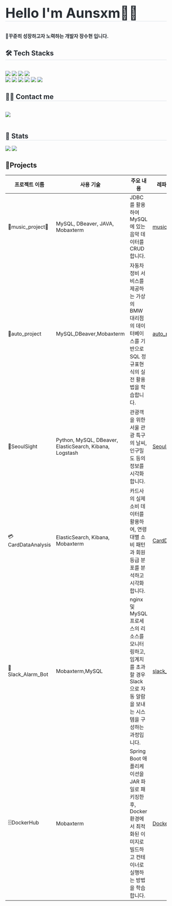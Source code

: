 <div align= "left">
    </div>
    <div style="text-align: left;"> 
    <h2 style="border-bottom: 1px solid #d8dee4; color: #282d33; font-size: 3em;"> Hello I'm Aunsxm🙋‍♀️ </h2>  
</div>
    <div style="font-weight: 700; font-size: 15px; text-align: left; color: #282d33;"> 🏃꾸준히 성장하고자 노력하는 개발자 장수현 입니다. </div> 
    </div>
    <div style="text-align: left;">
    <h2 style="border-bottom: 1px solid #d8dee4; color: #282d33;"> 🛠️ Tech Stacks </h2> <br> 
    <div style="margin: ; text-align: left;" "text-align: left;"> <img src="https://img.shields.io/badge/Docker-2496ED?style=for-the-badge&logo=Docker&logoColor=white">
          <img src="https://img.shields.io/badge/Java-007396?style=for-the-badge&logo=Java&logoColor=white">
          <img src="https://img.shields.io/badge/Spring-6DB33F?style=for-the-badge&logo=Spring&logoColor=white">
          <img src="https://img.shields.io/badge/MySQL-4479A1?style=for-the-badge&logo=MySQL&logoColor=white">
          <br/><img src="https://img.shields.io/badge/Oracle-F80000?style=for-the-badge&logo=Oracle&logoColor=white">
          <img src="https://img.shields.io/badge/Github-181717?style=for-the-badge&logo=Github&logoColor=white">
          <img src="https://img.shields.io/badge/elasticsearch-%230377CC.svg?style=for-the-badge&logo=elasticsearch&logoColor=white">
          <img src ="https://img.shields.io/badge/dbeaver-372923.svg?style=for-the-badge&logo=dbeaver&logoColor=white">
          <img src ="https://img.shields.io/badge/mobaxterm-2C2E34.svg?style=for-the-badge&logo=mobaxterm&logoColor=white">
          <img src ="https://img.shields.io/badge/Logstash-005571.svg?&style=for-the-badge&logo=Logstash&logoColor=white">
          </div>
    </div>
    <div style="text-align: left;">
    <h2 style="border-bottom: 1px solid #d8dee4; color: #282d33;"> 🧑‍💻 Contact me </h2> <br> 
    <div style="text-align: left;"> <a href=mailto:tngus893716@gmail.com> <img src="https://img.shields.io/badge/Gmail-EA4335?style=for-the-badge&logo=Gmail&logoColor=white&link=mailto:tngus893716@gmail.com"> </a>
          </div>  <br> 
    <div style="text-align: left;">  </div> 
    </div>
    <div style="text-align: left;"> 
    <h2 style="border-bottom: 1px solid #d8dee4; color: #282d33;"> 🏅 Stats </h2> <div style="text-align: left;"> <img src="https://github-readme-stats.vercel.app/api?username=Aunsxm&bg_color=180,00000000,fea9cb&title_color=ea8690&text_color=ea8690"
         /> <img src="https://github-readme-stats.vercel.app/api/top-langs/?username=Aunsxm&layout=compact&bg_color=180,00000000,fea9cb&title_color=ea8690&text_color=ea8690"
           /> </div> 
    </div>

    
## 📝Projects

| **프로젝트 이름**          | **사용 기술**                                  | **주요 내용**                                    | **레파지토리 링크**                             |
|----------------------------|-----------------------------------------------|------------------------------------------------|------------------------------------------------|
| 🎵music_project🎵         | MySQL, DBeaver, JAVA, Mobaxterm      | JDBC를 활용하여 MySQL에 있는 음악 데이터를 CRUD 합니다. | [music_project](https://github.com/Aunsxm/music_project) |
| 🚗auto_project            | MySQL,DBeaver,Mobaxterm       |  자동차 정비 서비스를 제공하는 가상의 BMW 대리점의 데이터베이스를 기반으로 SQL 정규표현식의 실전 활용법을 학습합니다.  | [auto_project](https://github.com/Aunsxm/auto_project) |
| 🎇SeoulSight              | Python, MySQL, DBeaver, ElasticSearch, Kibana, Logstash  | 관광객을 위한 서울 관광 특구의 날씨, 인구밀도 등의 정보를 시각화 합니다.  | [SeoulSight](https://github.com/Aunsxm/SeoulSight)     |
| 💳CardDataAnalysis       |  ElasticSearch, Kibana, Mobaxterm      | 카드사의 실제 소비 데이터를 활용하여, 연령대별 소비 패턴과 회원 등급 분포를 분석하고 시각화합니다. | [CardDataAnalysis](https://github.com/Aunsxm/CardDataAnalysis)|
| 📀 Slack_Alarm_Bot     |   Mobaxterm,MySQL     |nginx 및 MySQL 프로세스의 리소스를 모니터링하고, 임계치를 초과할 경우 Slack으로 자동 알람을 보내는 시스템을 구성하는 과정입니다. |[slack_alarm_bot](https://github.com/DockerMiniProject/slack_alarm_bot) |
| 🗄️DockerHub     |   Mobaxterm    |Spring Boot 애플리케이션을 JAR 파일로 패키징한 후, Docker 환경에서 최적화된 이미지로 빌드하고 컨테이너로 실행하는 방법을 학습합니다. |[DockerHub](https://github.com/DockerMiniProject/DockerHub) |
















































